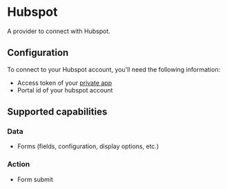 # Hubspot
A provider to connect with Hubspot.

## Configuration
To connect to your Hubspot account, you'll need the following information:
* Access token of your [private app](https://developers.hubspot.com/docs/api/private-apps)
* Portal id of your hubspot account

## Supported capabilities

### Data
* Forms (fields, configuration, display options, etc.)

### Action
* Form submit
